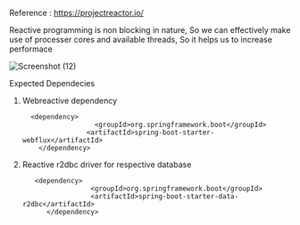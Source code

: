 Reference : https://projectreactor.io/

  Reactive programming is non blocking in nature, So we can effectively make use of processer cores and available threads, So it helps us to increase performace


  ![Screenshot (12)](https://github.com/PandiSundaram/reactive/assets/20556559/d5609b8b-fd32-435f-97d3-45fcca29e741)


Expected Dependecies
   1. Webreactive dependency

           	<dependency>
			                <groupId>org.springframework.boot</groupId>
			              <artifactId>spring-boot-starter-webflux</artifactId>
		      </dependency>
   2. Reactive r2dbc driver for respective database


             <dependency>
			               <groupId>org.springframework.boot</groupId>
			               <artifactId>spring-boot-starter-data-r2dbc</artifactId>
		        </dependency>



        
